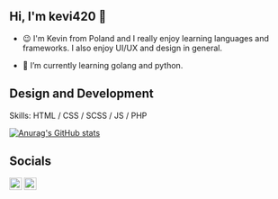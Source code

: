 ## Hi, I'm kevi420 👋

- 😉 I'm Kevin from Poland and I really enjoy learning languages and frameworks. I also enjoy UI/UX and design in general.

- 🌱 I’m currently learning golang and python.

## Design and Development

Skills: HTML / CSS / SCSS / JS / PHP

[![Anurag's GitHub stats](https://github-readme-stats.vercel.app/api?username=keVi420)](https://github.com/anuraghazra/github-readme-stats)

## Socials

[<img src='https://cdn.jsdelivr.net/npm/simple-icons@3.0.1/icons/github.svg' alt='github' height='22'>](https://github.com/keVi420)  [<img src='https://cdn.jsdelivr.net/npm/simple-icons@3.0.1/icons/codepen.svg' alt='codepen' height='22'>](https://codepen.io/xFelixer)


